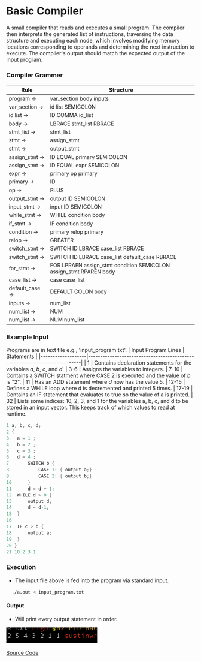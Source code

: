 
# Basic Compiler

A small compiler that reads and executes a small program. The compiler then interprets the generated list of instructions, traversing the data structure and executing each node, which involves modifying memory locations corresponding to operands and determining the next instruction to execute. The compiler's output should match the expected output of the input program.

### Compiler Grammer
| Rule           | Structure 								|
|----------------|----------------------------------------------------------------------|
| program      → |  var_section body inputs                                             |
| var_section  → |  id list SEMICOLON                                                   |
| id list      → | ID COMMA id_list | ID                                                |
| body         → | LBRACE stmt_list RBRACE                                              |
| stmt_list    → | stmt_list | stmt                                                     |
| stmt         → | assign_stmt | while_stmt | if_stmt | switch_stmt | for_stmt          |
| stmt         → | output_stmt | input_stmt                                             |
| assign_stmt  → | ID EQUAL primary SEMICOLON                                           |
| assign_stmt  → | ID EQUAL expr SEMICOLON                                              |
| expr         → | primary op primary                                                   |
| primary      → | ID | NUM                                                             |
| op           → | PLUS | MINUS | MULT | DIV                                            |
| output_stmt  → | output ID SEMICOLON                                                  |
| input_stmt   → | input ID SEMICOLON                                                   |
| while_stmt   → | WHILE condition body                                                 |
| if_stmt      → | IF condition body                                                    |
| condition    → | primary relop primary                                                |
| relop        → | GREATER | LESS | NOTEQUAL                                            |
| switch_stmt  → | SWITCH ID LBRACE case_list RBRACE                                    |
| switch_stmt  → | SWITCH ID LBRACE case_list default_case RBRACE                       |
| for_stmt     → | FOR LPRAEN assign_stmt condition SEMICOLON assign_stmt RPAREN body   |
| case_list    → | case case_list | case                                                |
| default_case → | DEFAULT COLON body                                                   |
| inputs       → | num_list                                                             |
| num_list     → | NUM                                                                  |
| num_list     → |NUM num_list                                                          |

### Example Input
Programs are in text file e.g., 'input_program.txt'.
| Input Program Lines              | Statements								|
|-------------------|---------------------------------------------------------------------------|
| 1 	    | Contains declaration statements for the variables *a*, *b*, *c*, and *d*.
| 3-6         | Assigns the variables to integers.
| 7-10        | Contains a SWITCH statment where CASE 2 is executed and the value of *b* is "2".
| 11           | Has an ADD statement where *d* now has the value 5.
| 12-15       | Defines a WHILE loop where d is decremented and printed 5 times.
| 17-19       | Contains an IF statement that evaluates to true so the value of a is printed.
| 32           | Lists some indices: 10, 2, 3, and 1 for the variables a, b, c, and d to be stored in an input vector. This keeps track of which values to read at runtime.
```c++
1 a, b, c, d;
2 {
3 	a = 1 ;
4	b = 2 ;
5	c = 3 ;
6	d = 4 ;
7		SWITCH b {
8			CASE 1: { output a;}
9			CASE 2: { output b;}
10		}
11		d = d + 1;
12	WHILE d > 0 {
13		output d;
14		d = d-1;
15	}
16
17	IF c > b { 
18		output a;
19	}
20 }
21 10 2 3 1
```
### Execution
- The input file above is fed into the program via standard input.
```bash
  ./a.out < input_program.txt
```

#### Output
- Will print every output statement in order.
<p align="left">
  <img src="assets/compiler_output.png?raw=true" alt="cat" />
</p>

[Source Code](https://github.com/airtimeEnthusiast/Simple_Compiler/tree/main)
